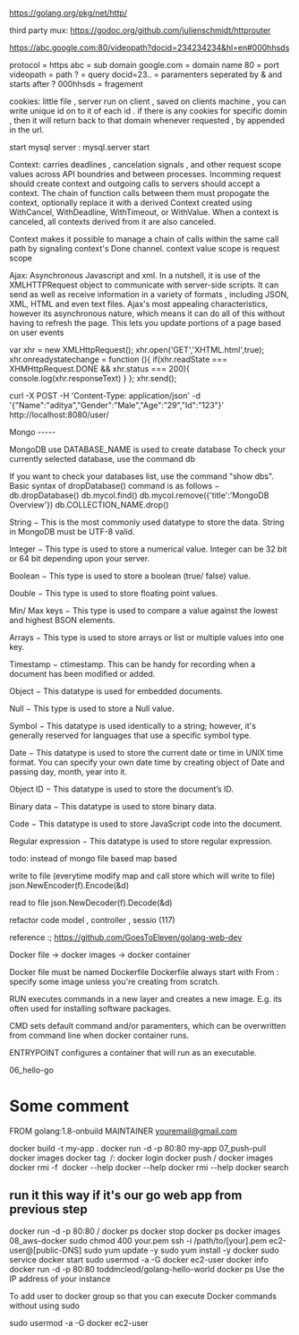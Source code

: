 https://golang.org/pkg/net/http/

third party mux:
https://godoc.org/github.com/julienschmidt/httprouter


https://abc.google.com:80/videopath?docid=234234234&hl=en#000hhsds

protocol = https
abc = sub domain
google.com = domain name
80 = port
videopath = path
? = query
docid=23..   = paramenters seperated by & and starts after ?
000hhsds = fragement


cookies: little file , server run on client , saved on clients machine , you can write unique id on to it of each id . if there is any cookies for specific domin , then it will return back to that domain whenever requested , by appended in the url.

start mysql server : mysql.server start

Context: carries deadlines , cancelation signals , and other request scope values across API boundries and between processes. Incomming request should create context and outgoing calls to servers should accept a context. The chain of function calls between them must propogate the context, optionally replace it with a derived Context created using WithCancel, WithDeadline, WithTimeout, or WithValue. When a context is canceled, all contexts derived from it are also canceled.

Context makes it possible to manage a chain of calls within the same call path by signaling context's Done channel.
context value scope is request scope

Ajax: Asynchronous Javascript and xml. In a nutshell, it is use of the XMLHTTPRequest object to communicate with server-side  scripts. It can send as well as receive information in a variety of formats , including JSON, XML, HTML and even text files. Ajax's most appealing characteristics, however its asynchronous nature, which means it can do all of this without having to refresh the page. This lets you update portions of a page based on user events

var xhr = new XMLHttpRequest();
xhr.open('GET','XHTML.html',true);
xhr.onreadystatechange = function (){
    if(xhr.readState === XHMHttpRequest.DONE && xhr.status === 200){
        console.log(xhr.responseText)
    }
};
xhr.send();


curl -X POST -H 'Content-Type: application/json' -d '{"Name":"aditya","Gender":"Male","Age":"29","Id":"123"}' http://localhost:8080/user/


Mongo -----

MongoDB use DATABASE_NAME is used to create database
To check your currently selected database, use the command db

If you want to check your databases list, use the command "show dbs".
Basic syntax of dropDatabase() command is as follows −
db.dropDatabase()
db.mycol.find()
db.mycol.remove({'title':'MongoDB Overview'})
db.COLLECTION_NAME.drop()

String − This is the most commonly used datatype to store the data. String in MongoDB must be UTF-8 valid.

Integer − This type is used to store a numerical value. Integer can be 32 bit or 64 bit depending upon your server.

Boolean − This type is used to store a boolean (true/ false) value.

Double − This type is used to store floating point values.

Min/ Max keys − This type is used to compare a value against the lowest and highest BSON elements.

Arrays − This type is used to store arrays or list or multiple values into one key.

Timestamp − ctimestamp. This can be handy for recording when a document has been modified or added.

Object − This datatype is used for embedded documents.

Null − This type is used to store a Null value.

Symbol − This datatype is used identically to a string; however, it's generally reserved for languages that use a specific symbol type.

Date − This datatype is used to store the current date or time in UNIX time format. You can specify your own date time by creating object of Date and passing day, month, year into it.

Object ID − This datatype is used to store the document’s ID.

Binary data − This datatype is used to store binary data.

Code − This datatype is used to store JavaScript code into the document.

Regular expression − This datatype is used to store regular expression.

todo: instead of mongo 
file based 
map based 

write to file (everytime modify map and call store which will write to file)
json.NewEncoder(f).Encode(&d)

read to file json.NewDecoder(f).Decode(&d)

refactor code model , controller , sessio (117)

reference :;
https://github.com/GoesToEleven/golang-web-dev


Docker file -> docker images -> docker container

Docker file must be named Dockerfile
Dockerfile always start with From : specify some image unless you're creating from scratch.

RUN executes commands in a new layer and creates a new image. E.g. its often used for installing software packages.

CMD sets default command and/or paramenters, which can be overwritten from command line when docker container runs.

ENTRYPOINT configures a container that will run as an executable.



06_hello-go
# Some comment
FROM golang:1.8-onbuild
MAINTAINER youremail@gmail.com


docker build -t my-app .
docker run -d -p 80:80 my-app
07_push-pull
docker images
docker tag <image ID>  <docker hub username>/<image name>:<version label or tag>
docker login
docker push <docker hub username>/<image name>
docker images
docker rmi -f <image ID or image name>
docker --help
docker <COMMAND> --help
docker rmi --help
docker search <yourusername>
## run it this way if it's our go web app from previous step
docker run -d -p 80:80 <yourusername>/<app-name>
docker ps
docker stop <container id>
docker ps
docker images
08_aws-docker
sudo chmod 400 your.pem
ssh -i /path/to/[your].pem ec2-user@[public-DNS]
sudo yum update -y
sudo yum install -y docker
sudo service docker start
sudo usermod -a -G docker ec2-user
docker info
docker run -d -p 80:80 toddmcleod/golang-hello-world
docker ps
Use the IP address of your instance


To add user to docker group so that you can execute Docker commands without using sudo

sudo usermod -a -G docker ec2-user 
